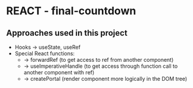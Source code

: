 # REACT - final-countdown

## Approaches used in this project

- Hooks -> useState, useRef
- Special React functions:
  - -> forwardRef (to get access to ref from another component)
  - -> useImperativeHandle (to get access through function call to another component with ref)
  - -> createPortal (render component more logically in the DOM tree)
